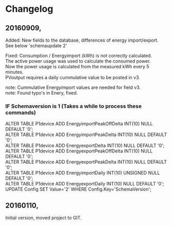 # Changelog

## 20160909,
Added: New fields to the database, differences of energy import/export. See below 'schemaupdate 2'

Fixed: Consumption / Energyimport (kWh) is not correctly calculated.<br>
The active power usage was used to calculate the consumed power.<br>
Now the power usage is calculated from the measured kWh every 5 minutes.<br>
PVoutput requires a daily cummulative value to be posted in v3.

note: Cummulative Energyimport values are needed for field v3.<br>
note: Found typo's in Enery, fixed.

### IF Schemaversion is 1 (Takes a while to process these commands)
ALTER TABLE P1device ADD EnergyimportPeakOffDelta INT(10) NULL DEFAULT '0';<br>
ALTER TABLE P1device ADD EnergyimportPeakDelta INT(10) NULL DEFAULT '0';<br>
ALTER TABLE P1device ADD EnergyexportDelta INT(10) NULL DEFAULT '0';<br>
ALTER TABLE P1device ADD EnergyexportPeakOffDelta INT(10) NULL DEFAULT '0';<br>
ALTER TABLE P1device ADD EnergyexportPeakDelta INT(10) NULL DEFAULT '0';<br>
ALTER TABLE P1device ADD EnergyimportDaily INT(10) UNSIGNED NULL DEFAULT '0';<br>
ALTER TABLE P1device ADD EnergyexportDaily INT(10) NULL DEFAULT '0';<br>
UPDATE Config SET Value='2' WHERE Config.Key='SchemaVersion';

## 20160110,
Initial version, moved project to GIT.